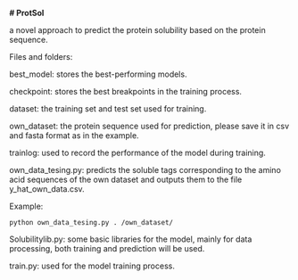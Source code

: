 **# ProtSol**

a novel approach to predict  the protein solubility based on the protein sequence.

Files and folders:

best_model: stores the best-performing models.

checkpoint: stores the best breakpoints in the training process.

dataset: the training set and test set used for training.

own_dataset: the protein sequence used for prediction, please save it in csv and fasta format as in the example.

trainlog: used to record the performance of the model during training.

own_data_tesing.py: predicts the soluble tags corresponding to the amino acid sequences of the own dataset and outputs them to the file y_hat_own_data.csv.

Example:

```shell
python own_data_tesing.py . /own_dataset/
```

Solubilitylib.py: some basic libraries for the model, mainly for data processing, both training and prediction will be used.

train.py: used for the model training process.

